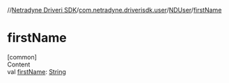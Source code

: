 //[Netradyne Driveri SDK](../../index.md)/[com.netradyne.driverisdk.user](../index.md)/[NDUser](index.md)/[firstName](first-name.md)



# firstName  
[common]  
Content  
val [firstName](first-name.md): [String](https://kotlinlang.org/api/latest/jvm/stdlib/kotlin/-string/index.html)  



